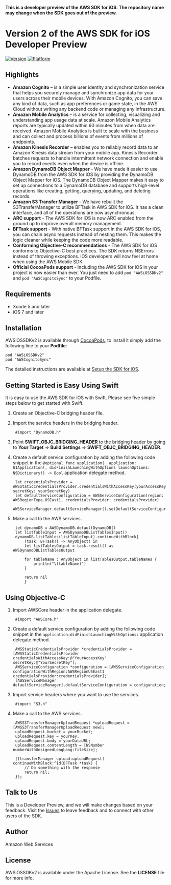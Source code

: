 **This is a developer preview of the AWS SDK for iOS. The repository name may change when the SDK goes out of the preview.**

# Version 2 of the AWS SDK for iOS Developer Preview

[![Version](http://cocoapod-badges.herokuapp.com/v/AWSiOSSDKv2/badge.png)](http://cocoadocs.org/docsets/AWSiOSSDKv2)
[![Platform](http://cocoapod-badges.herokuapp.com/p/AWSiOSSDKv2/badge.png)](http://cocoadocs.org/docsets/AWSiOSSDKv2)

## Highlights

* **Amazon Cognito** – is a simple user identity and synchronization service that helps you securely manage and synchronize app data for your users across their mobile devices. With Amazon Cognito, you can save any kind of data, such as app preferences or game state, in the AWS Cloud without writing any backend code or managing any infrastructure.
* **Amazon Mobile Analytics** – is a service for collecting, visualizing and understanding app usage data at scale. Amazon Mobile Analytics reports are typically updated within 60 minutes from when data are received. Amazon Mobile Analytics is built to scale with the business and can collect and process billions of events from millions of endpoints.
* **Amazon Kinesis Recorder** – enables you to reliably record data to an Amazon Kinesis data stream from your mobile app. Kinesis Recorder batches requests to handle intermittent network connection and enable you to record events even when the device is offline.
* **Amazon DynamoDB Object Mapper** - We have made it easier to use DynamoDB from the AWS SDK for iOS by providing the DynamoDB Object Mapper for iOS. The DynamoDB Object Mapper makes it easy to set up connections to a DynamoDB database and supports high-level operations like creating, getting, querying, updating, and deleting records.
* **Amazon S3 Transfer Manager** - We have rebuilt the S3TransferManager to utilize BFTask in AWS SDK for iOS. It has a clean interface, and all of the operations are now asynchronous.
* **ARC support** - The AWS SDK for iOS is now ARC enabled from the ground up to improve overall memory management.
* **BFTask support** - With native BFTask support in the AWS SDK for iOS, you can chain async requests instead of nesting them. This makes the logic cleaner while keeping the code more readable.
* **Conforming Objective-C recommendations** - The AWS SDK for iOS conforms to Objective-C best practices. The SDK returns NSErrors instead of throwing exceptions. iOS developers will now feel at home when using the AWS Mobile SDK.
* **Official CocoaPods support** - Including the AWS SDK for iOS in your project is now easier than ever. You just need to add `pod "AWSiOSSDKv2"` and `pod "AWSCognitoSync"` to your Podfile.

## Requirements

* Xcode 5 and later
* iOS 7 and later

## Installation

AWSiOSSDKv2 is available through [CocoaPods](http://cocoapods.org), to install
it simply add the following line to your **Podfile**:

    pod "AWSiOSSDKv2"
    pod "AWSCognitoSync"

The detailed instructions are available at [Setup the SDK for iOS](http://docs.aws.amazon.com/mobile/sdkforios/developerguide/setup.html).

## Getting Started is Easy Using Swift

It is easy to use the AWS SDK for iOS with Swift. Please see five simple steps below to get started with Swift.

1. Create an Objective-C bridging header file.
1. Import the service headers in the bridging header.

		#import "DynamoDB.h"

1. Point **SWIFT_OBJC_BRIDGING_HEADER** to the bridging header by going to **Your Target** => **Build Settings** => **SWIFT_OBJC_BRIDGING_HEADER**.

1. Create a default service configuration by adding the following code snippet in the `@optional func application(_ application: UIApplication!, didFinishLaunchingWithOptions launchOptions: NSDictionary!) -> Bool` application delegate method.

        let credentialsProvider = AWSStaticCredentialsProvider.credentialsWithAccessKey(yourAccessKey, secretKey: yourSecretKey)
        let defaultServiceConfiguration = AWSServiceConfiguration(region: AWSRegionType.USEast1, credentialsProvider: credentialsProvider)
        AWSServiceManager.defaultServiceManager().setDefaultServiceConfiguration(defaultServiceConfiguration)

1. Make a call to the AWS services.

		let dynamoDB = AWSDynamoDB.defaultDynamoDB()
        let listTableInput = AWSDynamoDBListTablesInput()
        dynamoDB.listTables(listTableInput).continueWithBlock{
            (task: BFTask!) -> AnyObject! in
            let listTablesOutput = task.result() as AWSDynamoDBListTablesOutput

            for tableName : AnyObject in listTablesOutput.tableNames {
                println("\(tableName)")
            }

            return nil
            }


## Using Objective-C

1. Import AWSCore header in the application delegate.

		#import "AWSCore.h"

1. Create a default service configuration by adding the following code snippet in the `application:didFinishLaunchingWithOptions:` application delegate method.

	    AWSStaticCredentialsProvider *credentialsProvider = [AWSStaticCredentialsProvider credentialsWithAccessKey:@"YourAccessKey" secretKey:@"YourSecretKey"];
	    AWSServiceConfiguration *configuration = [AWSServiceConfiguration configurationWithRegion:AWSRegionUSEast1 credentialsProvider:credentialsProvider];
	    [AWSServiceManager defaultServiceManager].defaultServiceConfiguration = configuration;

1. Import service headers where you want to use the services.

		#import "S3.h"

1. Make a call to the AWS services.

		AWSS3TransferManagerUploadRequest *uploadRequest = [AWSS3TransferManagerUploadRequest new];
	    uploadRequest.bucket = yourBucket;
	    uploadRequest.key = yourKey;
	    uploadRequest.body = yourDataURL;
	    uploadRequest.contentLength = [NSNumber numberWithUnsignedLongLong:fileSize];
	
	    [[transferManager upload:uploadRequest] continueWithBlock:^id(BFTask *task) {
	    	// Do something with the response
	        return nil;
	    }];

## Talk to UsThis is a Developer Preview, and we will make changes based on your feedback. Visit the [Issues](/aws/aws-ask-ios-v2/issues) to leave feedback and to connect with other users of the SDK.

## Author

Amazon Web Services

## License

AWSiOSSDKv2 is available under the Apache License. See the **LICENSE** file for more info.